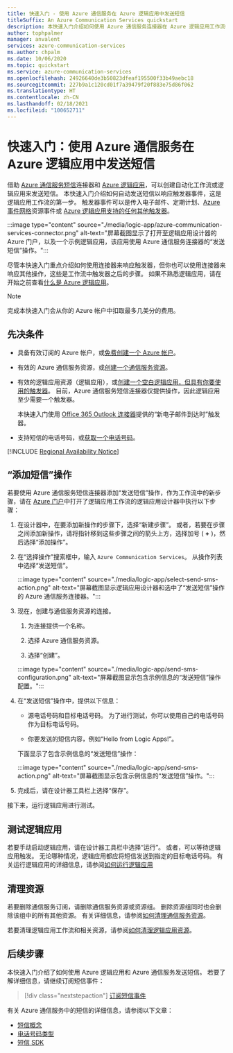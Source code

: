 ```yaml
---
title: 快速入门 - 使用 Azure 通信服务在 Azure 逻辑应用中发送短信
titleSuffix: An Azure Communication Services quickstart
description: 本快速入门介绍如何使用 Azure 通信服务连接器在 Azure 逻辑应用工作流中发送短信。
author: tophpalmer
manager: anvalent
services: azure-communication-services
ms.author: chpalm
ms.date: 10/06/2020
ms.topic: quickstart
ms.service: azure-communication-services
ms.openlocfilehash: 24926640de3b50823dfeaf195500f33b49aebc18
ms.sourcegitcommit: 227b9a1c120cd01f7a39479f20f883e75d86f062
ms.translationtype: HT
ms.contentlocale: zh-CN
ms.lasthandoff: 02/18/2021
ms.locfileid: "100652711"
---
```

# <a name="quickstart-send-sms-messages-in-azure-logic-apps-with-azure-communication-services"></a>快速入门：使用 Azure 通信服务在 Azure 逻辑应用中发送短信

借助 [Azure 通信服务短信](../../overview.md)连接器和 [Azure 逻辑应用](../../../logic-apps/logic-apps-overview.md)，可以创建自动化工作流或逻辑应用来发送短信。 本快速入门介绍如何自动发送短信以响应触发器事件，这是逻辑应用工作流的第一步。 触发器事件可以是传入电子邮件、定期计划、[Azure 事件网格](../../../event-grid/overview.md)资源事件或 [Azure 逻辑应用支持的任何其他触发器](/connectors/connector-reference/connector-reference-logicapps-connectors)。

:::image type="content" source="./media/logic-app/azure-communication-services-connector.png" alt-text="屏幕截图显示了打开至逻辑应用设计器的 Azure 门户，以及一个示例逻辑应用，该应用使用 Azure 通信服务连接器的“发送短信”操作。":::

尽管本快速入门重点介绍如何使用连接器来响应触发器，但你也可以使用连接器来响应其他操作，这些是工作流中触发器之后的步骤。 如果不熟悉逻辑应用，请在开始之前查看[什么是 Azure 逻辑应用](../../../logic-apps/logic-apps-overview.md)。

> [!NOTE]
> 完成本快速入门会从你的 Azure 帐户中扣取最多几美分的费用。

## <a name="prerequisites"></a>先决条件

- 具备有效订阅的 Azure 帐户，或[免费创建一个 Azure 帐户](https://azure.microsoft.com/free/?WT.mc_id=A261C142F)。

- 有效的 Azure 通信服务资源，或[创建一个通信服务资源](../create-communication-resource.md)。

- 有效的逻辑应用资源（逻辑应用），或[创建一个空白逻辑应用，但具有你要使用的触发器](../../../logic-apps/quickstart-create-first-logic-app-workflow.md)。 目前，Azure 通信服务短信连接器仅提供操作，因此逻辑应用至少需要一个触发器。

  本快速入门使用 [Office 365 Outlook 连接器](/connectors/office365/)提供的“新电子邮件到达时”触发器。

- 支持短信的电话号码，或[获取一个电话号码](./get-phone-number.md)。

[!INCLUDE [Regional Availability Notice](../../includes/regional-availability-include.md)]

## <a name="add-an-sms-action"></a>“添加短信”操作

若要使用 Azure 通信服务短信连接器添加“发送短信”操作，作为工作流中的新步骤，请在 [Azure 门户](https://portal.azure.com)中打开了逻辑应用工作流的逻辑应用设计器中执行以下步骤：

1. 在设计器中，在要添加新操作的步骤下，选择“新建步骤”。 或者，若要在步骤之间添加新操作，请将指针移到这些步骤之间的箭头上方，选择加号 ( **+** )，然后选择“添加操作”。

1. 在“选择操作”搜索框中，输入 `Azure Communication Services`。 从操作列表中选择“发送短信”。

   :::image type="content" source="./media/logic-app/select-send-sms-action.png" alt-text="屏幕截图显示逻辑应用设计器和选中了“发送短信”操作的 Azure 通信服务连接器。":::

1. 现在，创建与通信服务资源的连接。

   1. 为连接提供一个名称。

   1. 选择 Azure 通信服务资源。

   1. 选择“创建”。

   :::image type="content" source="./media/logic-app/send-sms-configuration.png" alt-text="屏幕截图显示包含示例信息的“发送短信”操作配置。":::

1. 在“发送短信”操作中，提供以下信息： 

   * 源电话号码和目标电话号码。 为了进行测试，你可以使用自己的电话号码作为目标电话号码。

   * 你要发送的短信内容，例如“Hello from Logic Apps!”。

   下面显示了包含示例信息的“发送短信”操作：

   :::image type="content" source="./media/logic-app/send-sms-action.png" alt-text="屏幕截图显示包含示例信息的“发送短信”操作。":::

1. 完成后，请在设计器工具栏上选择“保存”。

接下来，运行逻辑应用进行测试。

## <a name="test-your-logic-app"></a>测试逻辑应用

若要手动启动逻辑应用，请在设计器工具栏中选择“运行”。 或者，可以等待逻辑应用触发。 无论哪种情况，逻辑应用都应将短信发送到指定的目标电话号码。 有关运行逻辑应用的详细信息，请参阅[如何运行逻辑应用](../../../logic-apps/quickstart-create-first-logic-app-workflow.md#run-your-logic-app)

## <a name="clean-up-resources"></a>清理资源

若要删除通信服务订阅，请删除通信服务资源或资源组。 删除资源组同时也会删除该组中的所有其他资源。 有关详细信息，请参阅[如何清理通信服务资源](../create-communication-resource.md#clean-up-resources)。

若要清理逻辑应用工作流和相关资源，请参阅[如何清理逻辑应用资源](../../../logic-apps/quickstart-create-first-logic-app-workflow.md#clean-up-resources)。

## <a name="next-steps"></a>后续步骤

本快速入门介绍了如何使用 Azure 逻辑应用和 Azure 通信服务发送短信。 若要了解详细信息，请继续订阅短信事件：

> [!div class="nextstepaction"]
> [订阅短信事件](./handle-sms-events.md)

有关 Azure 通信服务中的短信的详细信息，请参阅以下文章：

- [短信概念](../../concepts/telephony-sms/concepts.md)
- [电话号码类型](../../concepts/telephony-sms/plan-solution.md)
- [短信 SDK](../../concepts/telephony-sms/sdk-features.md)
